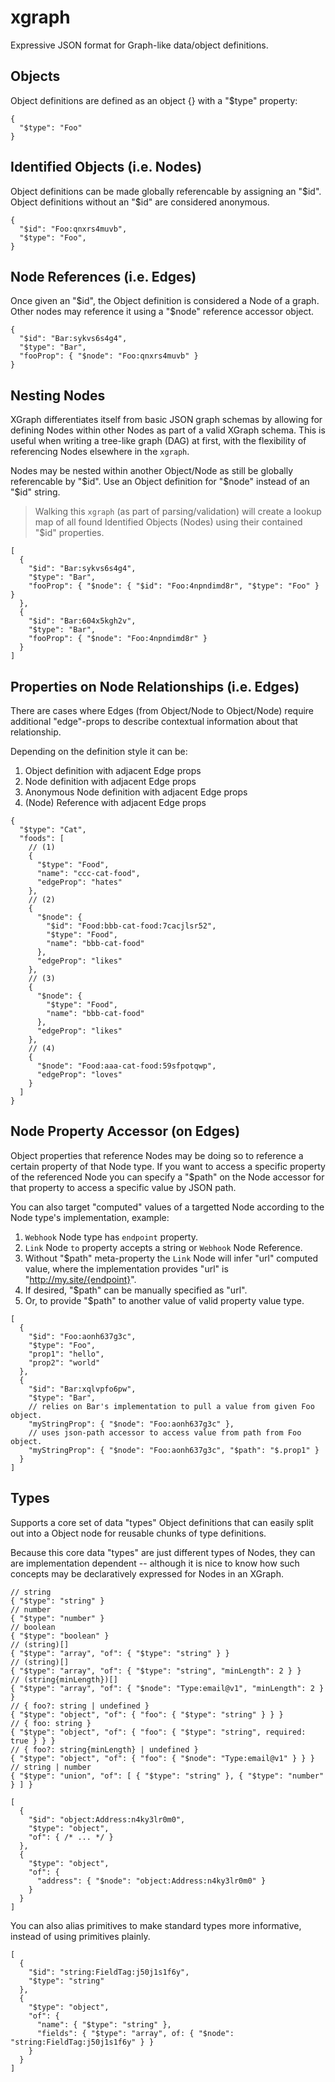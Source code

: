 # xgraph

Expressive JSON format for Graph-like data/object definitions.

## Objects

Object definitions are defined as an object {} with a "$type" property:

```jsonc
{
  "$type": "Foo"
}
```

## Identified Objects (i.e. Nodes)

Object definitions can be made globally referencable by assigning an "$id".
Object definitions without an "$id" are considered anonymous.

```jsonc
{
  "$id": "Foo:qnxrs4muvb",
  "$type": "Foo",
}
```

## Node References (i.e. Edges)

Once given an "$id", the Object definition is considered a Node of a graph.
Other nodes may reference it using a "$node" reference accessor object.

```jsonc
{
  "$id": "Bar:sykvs6s4g4",
  "$type": "Bar",
  "fooProp": { "$node": "Foo:qnxrs4muvb" }
}
```

## Nesting Nodes

XGraph differentiates itself from basic JSON graph schemas by allowing for
defining Nodes within other Nodes as part of a valid XGraph schema. This is
useful when writing a tree-like graph (DAG) at first, with the flexibility of
referencing Nodes elsewhere in the `xgraph`.

Nodes may be nested within another Object/Node as still be globally referencable
by "$id". Use an Object definition for "$node" instead of an "$id" string.

> Walking this `xgraph` (as part of parsing/validation) will create a lookup map
> of all found Identified Objects (Nodes) using their contained "$id"
> properties.

```jsonc
[
  {
    "$id": "Bar:sykvs6s4g4",
    "$type": "Bar",
    "fooProp": { "$node": { "$id": "Foo:4npndimd8r", "$type": "Foo" } }
  },
  {
    "$id": "Bar:604x5kgh2v",
    "$type": "Bar",
    "fooProp": { "$node": "Foo:4npndimd8r" }
  }
]
```

## Properties on Node Relationships (i.e. Edges)

There are cases where Edges (from Object/Node to Object/Node) require additional
"edge"-props to describe contextual information about that relationship.

Depending on the definition style it can be:

1. Object definition with adjacent Edge props
1. Node definition with adjacent Edge props
1. Anonymous Node definition with adjacent Edge props
1. (Node) Reference with adjacent Edge props

```jsonc
{
  "$type": "Cat",
  "foods": [
    // (1)
    {
      "$type": "Food",
      "name": "ccc-cat-food",
      "edgeProp": "hates"
    },
    // (2)
    {
      "$node": {
        "$id": "Food:bbb-cat-food:7cacjlsr52",
        "$type": "Food",
        "name": "bbb-cat-food"
      },
      "edgeProp": "likes"
    },
    // (3)
    {
      "$node": {
        "$type": "Food",
        "name": "bbb-cat-food"
      },
      "edgeProp": "likes"
    },
    // (4)
    {
      "$node": "Food:aaa-cat-food:59sfpotqwp",
      "edgeProp": "loves"
    }
  ]
}
```

## Node Property Accessor (on Edges)

Object properties that reference Nodes may be doing so to reference a certain
property of that Node type. If you want to access a specific property of the
referenced Node you can specify a "$path" on the Node accessor for that property
to access a specific value by JSON path.

You can also target "computed" values of a targetted Node according to the Node
type's implementation, example:

1. `Webhook` Node type has `endpoint` property.
1. `Link` Node `to` property accepts a string or `Webhook` Node Reference.
1. Without "$path" meta-property the `Link` Node will infer "url" computed
  value, where the implementation provides "url" is "http://my.site/{endpoint}".
1. If desired, "$path" can be manually specified as "url".
1. Or, to provide "$path" to another value of valid property value type.

```jsonc
[
  {
    "$id": "Foo:aonh637g3c",
    "$type": "Foo",
    "prop1": "hello",
    "prop2": "world"
  },
  {
    "$id": "Bar:xqlvpfo6pw",
    "$type": "Bar",
    // relies on Bar's implementation to pull a value from given Foo object.
    "myStringProp": { "$node": "Foo:aonh637g3c" },
    // uses json-path accessor to access value from path from Foo object.
    "myStringProp": { "$node": "Foo:aonh637g3c", "$path": "$.prop1" }
  }
]
```

## Types

Supports a core set of data "types" Object definitions that can easily split out
into a Object node for reusable chunks of type definitions.

Because this core data "types" are just different types of Nodes, they can are
implementation dependent -- although it is nice to know how such concepts may
be declaratively expressed for Nodes in an XGraph.

```jsonc
// string
{ "$type": "string" }
// number
{ "$type": "number" }
// boolean
{ "$type": "boolean" }
// (string)[]
{ "$type": "array", "of": { "$type": "string" } }
// (string)[]
{ "$type": "array", "of": { "$type": "string", "minLength": 2 } }
// (string{minLength})[]
{ "$type": "array", "of": { "$node": "Type:email@v1", "minLength": 2 } }
// { foo?: string | undefined }
{ "$type": "object", "of": { "foo": { "$type": "string" } } }
// { foo: string }
{ "$type": "object", "of": { "foo": { "$type": "string", required: true } } }
// { foo?: string{minLength} | undefined }
{ "$type": "object", "of": { "foo": { "$node": "Type:email@v1" } } }
// string | number
{ "$type": "union", "of": [ { "$type": "string" }, { "$type": "number" } ] }
```

```jsonc
[
  {
    "$id": "object:Address:n4ky3lr0m0",
    "$type": "object",
    "of": { /* ... */ }
  },
  {
    "$type": "object",
    "of": {
      "address": { "$node": "object:Address:n4ky3lr0m0" }
    }
  }
]
```

You can also alias primitives to make standard types more informative, instead
of using primitives plainly.

```jsonc
[
  {
    "$id": "string:FieldTag:j50j1s1f6y",
    "$type": "string"
  },
  {
    "$type": "object",
    "of": {
      "name": { "$type": "string" },
      "fields": { "$type": "array", of: { "$node": "string:FieldTag:j50j1s1f6y" } }
    }
  }
]
```
